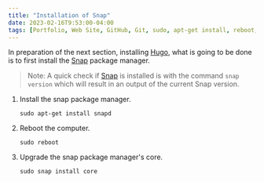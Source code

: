 ```yaml
---
title: "Installation of Snap"
date: 2023-02-16T9:53:00-04:00
tags: [Portfolio, Web Site, GitHub, Git, sudo, apt-get install, reboot, snap install]
---
```

In preparation of the next section, installing [Hugo](https://gohugo.io/), what is going to be done is to first install the [Snap](https://snapcraft.io/) package manager.

> Note: A quick check if [Snap](https://snapcraft.io/) is installed is with the command `snap version` which will result in an output of the current Snap version.

1. Install the snap package manager.

   ```
   sudo apt-get install snapd
   ```

2. Reboot the computer.

   ```
   sudo reboot
   ```

3. Upgrade the snap package manager's core.

   ```
   sudo snap install core
   ```